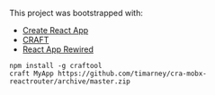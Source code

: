 This project was bootstrapped with: 
* [Create React App](https://github.com/facebookincubator/create-react-app)
* [CRAFT](https://github.com/stoyan/craft)
* [React App Rewired](https://github.com/timarney/react-app-rewired)

```
npm install -g craftool
craft MyApp https://github.com/timarney/cra-mobx-reactrouter/archive/master.zip
```

